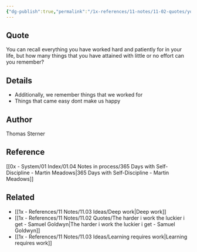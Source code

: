 ```yaml
---
{"dg-publish":true,"permalink":"/1x-references/11-notes/11-02-quotes/you-can-recall-everything-you-have-worked-hard-and-patiently-for-in-your-life-but-how-many-things-that-you-have-attained-with-little-or-no-effort-can-you-remember-thomas-sterner/","title":"You can recall everything you have worked hard and patiently for in your life, but how many things that you have attained with little or no effort can you remember - Thomas Sterner","created":"2024-02-21T19:38:48.813+03:00","updated":"2024-02-21T19:41:31.947+03:00"}
---
```



## Quote
You can recall everything you have worked hard and patiently for in your life, but how many things that you have attained with little or no effort can you remember?

## Details
- Additionally, we remember things that we worked for
- Things that came easy dont make us happy

## Author
Thomas Sterner

## Reference
[[0x - System/01 Index/01.04 Notes in process/365 Days with Self-Discipline - Martin Meadows\|365 Days with Self-Discipline - Martin Meadows]]

## Related
- [[1x - References/11 Notes/11.03 Ideas/Deep work\|Deep work]]
- [[1x - References/11 Notes/11.02 Quotes/The harder i work the luckier i get - Samuel Goldwyn\|The harder i work the luckier i get - Samuel Goldwyn]]
- [[1x - References/11 Notes/11.03 Ideas/Learning requires work\|Learning requires work]]